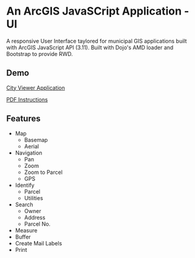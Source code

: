 An ArcGIS JavaSCript Application - UI
=====================================

A responsive User Interface  taylored for municipal GIS applications built with ArcGIS JavaScript API (3.11).
Built with Dojo's AMD loader and Bootstrap to provide RWD.

Demo 
----

[City Viewer Application](http://gis.wirapids.org/CityViewerLite/)

[PDF Instructions](http://gis.wirapids.org/CityViewer/images/CityViewerManual.pdf) 

Features
--------
+ Map
    + Basemap
    + Aerial
+ Navigation
  + Pan
  + Zoom
  + Zoom to Parcel
  + GPS
+ Identify
  + Parcel
  + Utilities
+ Search
  + Owner
  + Address
  + Parcel No.
+ Measure
+ Buffer
+ Create Mail Labels
+ Print

